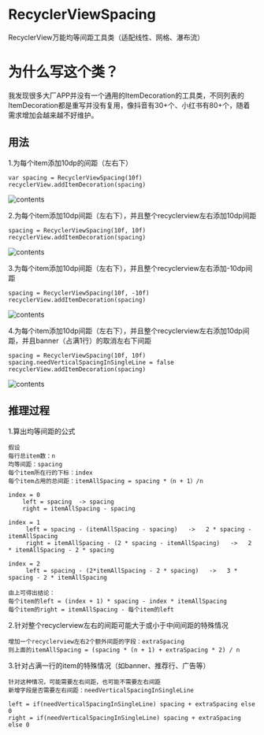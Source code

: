 # RecyclerViewSpacing
RecyclerView万能均等间距工具类（适配线性、网格、瀑布流）

# 为什么写这个类？
我发现很多大厂APP并没有一个通用的ItemDecoration的工具类，不同列表的ItemDecoration都是重写并没有复用，像抖音有30+个、小红书有80+个，随着需求增加会越来越不好维护。

## 用法
1.为每个item添加10dp的间距（左右下）
```
var spacing = RecyclerViewSpacing(10f)
recyclerView.addItemDecoration(spacing)
```
![contents](https://xkz-1252121784.cos.ap-chengdu.myqcloud.com/rv1.png)


2.为每个item添加10dp间距（左右下），并且整个recyclerview左右添加10dp间距
```
spacing = RecyclerViewSpacing(10f, 10f)
recyclerView.addItemDecoration(spacing)
```
![contents](https://xkz-1252121784.cos.ap-chengdu.myqcloud.com/rv2.png)


3.为每个item添加10dp间距（左右下），并且整个recyclerview左右添加-10dp间距
```
spacing = RecyclerViewSpacing(10f, -10f)
recyclerView.addItemDecoration(spacing)
```
![contents](https://xkz-1252121784.cos.ap-chengdu.myqcloud.com/rv3.png)


4.为每个item添加10dp间距（左右下），并且整个recyclerview左右添加10dp间距，并且banner（占满1行）的取消左右下间距
```
spacing = RecyclerViewSpacing(10f, 10f)
spacing.needVerticalSpacingInSingleLine = false
recyclerView.addItemDecoration(spacing)
```
![contents](https://xkz-1252121784.cos.ap-chengdu.myqcloud.com/rv4.png)

## 推理过程
1.算出均等间距的公式
```
假设
每行总item数：n
均等间距：spacing
每个item所在行的下标：index
每个item占用的总间距：itemAllSpacing = spacing *（n + 1）/n

index = 0  
    left = spacing  -> spacing
    right = itemAllSpacing - spacing

index = 1
     left = spacing - (itemAllSpacing - spacing)   ->   2 * spacing - itemAllSpacing
     right = itemAllSpacing - (2 * spacing - itemAllSpacing)   ->   2 * itemAllSpacing - 2 * spacing

index = 2
     left = spacing - (2*itemAllSpacing - 2 * spacing)   ->   3 * spacing - 2 * itemAllSpacing
     
由上可得出结论：
每个item的left = (index + 1) * spacing - index * itemAllSpacing
每个item的right = itemAllSpacing - 每个item的left
```

2.针对整个recyclerview左右的间距可能大于或小于中间间距的特殊情况
```
增加一个recyclerview左右2个额外间距的字段：extraSpacing
则上面的itemAllSpacing = (spacing * (n + 1) + extraSpacing * 2) / n
```

3.针对占满一行的item的特殊情况（如banner、推荐行、广告等）
```
针对这种情况，可能需要左右间距，也可能不需要左右间距
新增字段是否需要左右间距：needVerticalSpacingInSingleLine

left = if(needVerticalSpacingInSingleLine) spacing + extraSpacing else 0
right = if(needVerticalSpacingInSingleLine) spacing + extraSpacing else 0

```
